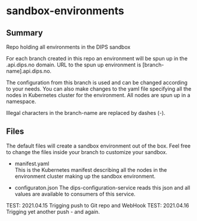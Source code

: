 # sandbox-environments
## Summary
Repo holding all environments in the DIPS sandbox

For each branch created in this repo an environment will be spun up in the .api.dips.no domain.
URL to the spun up environment is [branch-name].api.dips.no.

The configuration from this branch is used and can be changed according to your needs. You can also make changes to the yaml file specifying all the nodes in Kubernetes cluster for the environment. All nodes are spun up in a namespace.

Illegal characters in the branch-name are replaced by dashes (-).

## Files

The default files will create a sandbox environment out of the box. Feel free to change the files inside your branch to customize your sandbox.

* manifest.yaml  
This is the Kubernetes manifest describing all the nodes in the environment cluster making up the sandbox environment.

* configuraton.json
The dips-configuration-service reads this json and all values are available to consumers of this service.

TEST: 2021.04.15 Trigging push to Git repo and WebHook
TEST: 2021.04.16 Trigging yet another push - and again.

